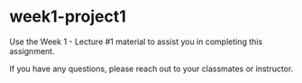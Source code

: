 # week1-project1

Use the Week 1 - Lecture #1 material to assist you in completing this assignment.

If you have any questions, please reach out to your classmates or instructor.

